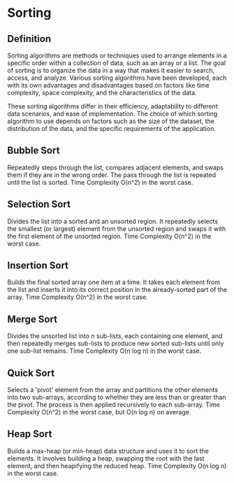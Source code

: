 # Sorting

## Definition

Sorting algorithms are methods or techniques used to arrange elements in a specific order within a collection of data, such as an array or a list. The goal of sorting is to organize the data in a way that makes it easier to search, access, and analyze. Various sorting algorithms have been developed, each with its own advantages and disadvantages based on factors like time complexity, space complexity, and the characteristics of the data.

These sorting algorithms differ in their efficiency, adaptability to different data scenarios, and ease of implementation. The choice of which sorting algorithm to use depends on factors such as the size of the dataset, the distribution of the data, and the specific requirements of the application.

## Bubble Sort

Repeatedly steps through the list, compares adjacent elements, and swaps them if they are in the wrong order. The pass through the list is repeated until the list is sorted.
Time Complexity O(n^2) in the worst case.

## Selection Sort

Divides the list into a sorted and an unsorted region. It repeatedly selects the smallest (or largest) element from the unsorted region and swaps it with the first element of the unsorted region.
Time Complexity O(n^2) in the worst case.

## Insertion Sort

Builds the final sorted array one item at a time. It takes each element from the list and inserts it into its correct position in the already-sorted part of the array.
Time Complexity O(n^2) in the worst case.

## Merge Sort

Divides the unsorted list into n sub-lists, each containing one element, and then repeatedly merges sub-lists to produce new sorted sub-lists until only one sub-list remains.
Time Complexity O(n log n) in the worst case.

## Quick Sort

Selects a 'pivot' element from the array and partitions the other elements into two sub-arrays, according to whether they are less than or greater than the pivot. The process is then applied recursively to each sub-array.
Time Complexity O(n^2) in the worst case, but O(n log n) on average.

## Heap Sort

Builds a max-heap (or min-heap) data structure and uses it to sort the elements. It involves building a heap, swapping the root with the last element, and then heapifying the reduced heap.
Time Complexity O(n log n) in the worst case.
